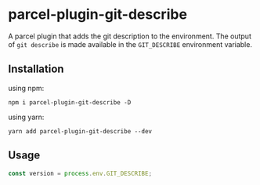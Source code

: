 # parcel-plugin-git-describe
A parcel plugin that adds the git description to the environment.
The output of `git describe` is made available in the `GIT_DESCRIBE` environment variable.

## Installation
using npm:
```shell
npm i parcel-plugin-git-describe -D
```
using yarn:
```shell
yarn add parcel-plugin-git-describe --dev
```

## Usage
```javascript
const version = process.env.GIT_DESCRIBE;
```
